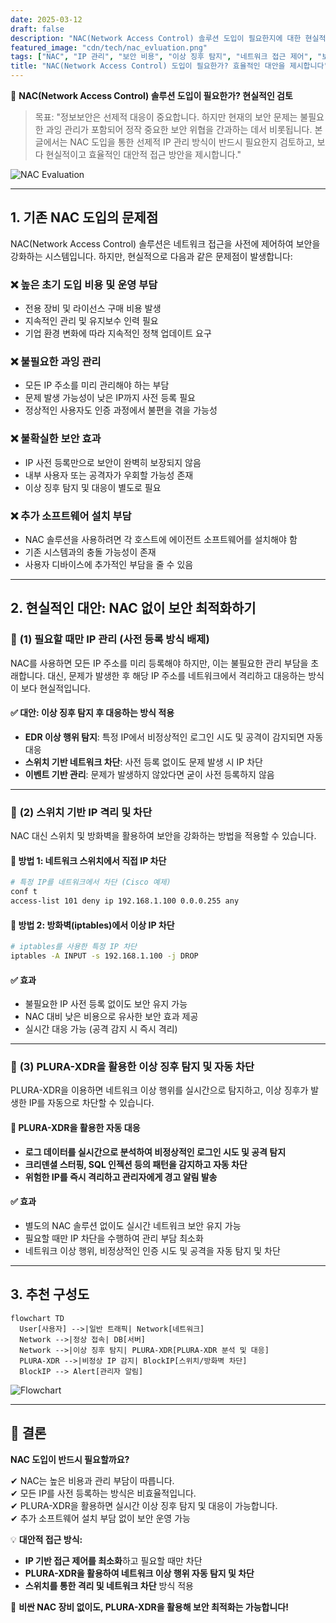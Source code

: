 ```yaml
---
date: 2025-03-12
draft: false
description: "NAC(Network Access Control) 솔루션 도입이 필요한지에 대한 현실적인 검토와 대안적 접근 방식 제안"
featured_image: "cdn/tech/nac_evluation.png"
tags: ["NAC", "IP 관리", "보안 비용", "이상 징후 탐지", "네트워크 접근 제어", "보안 최적화"]
title: "NAC(Network Access Control) 도입이 필요한가? 효율적인 대안을 제시합니다"
---
```


📖 **NAC(Network Access Control) 솔루션 도입이 필요한가? 현실적인 검토**

> 목표: "정보보안은 선제적 대응이 중요합니다. 하지만 현재의 보안 문제는 불필요한 과잉 관리가 포함되어 정작 중요한 보안 위협을 간과하는 데서 비롯됩니다. 본 글에서는 NAC 도입을 통한 선제적 IP 관리 방식이 반드시 필요한지 검토하고, 보다 현실적이고 효율적인 대안적 접근 방안을 제시합니다."

![NAC Evaluation](https://blog.plura.io/cdn/tech/nac_evluation.png)
<!--more-->

---

## 1. 기존 NAC 도입의 문제점

NAC(Network Access Control) 솔루션은 네트워크 접근을 사전에 제어하여 보안을 강화하는 시스템입니다. 하지만, 현실적으로 다음과 같은 문제점이 발생합니다:

### ❌ **높은 초기 도입 비용 및 운영 부담**
- 전용 장비 및 라이선스 구매 비용 발생
- 지속적인 관리 및 유지보수 인력 필요
- 기업 환경 변화에 따라 지속적인 정책 업데이트 요구

### ❌ **불필요한 과잉 관리**
- 모든 IP 주소를 미리 관리해야 하는 부담
- 문제 발생 가능성이 낮은 IP까지 사전 등록 필요
- 정상적인 사용자도 인증 과정에서 불편을 겪을 가능성

### ❌ **불확실한 보안 효과**
- IP 사전 등록만으로 보안이 완벽히 보장되지 않음
- 내부 사용자 또는 공격자가 우회할 가능성 존재
- 이상 징후 탐지 및 대응이 별도로 필요

### ❌ **추가 소프트웨어 설치 부담**
- NAC 솔루션을 사용하려면 각 호스트에 에이전트 소프트웨어를 설치해야 함
- 기존 시스템과의 충돌 가능성이 존재
- 사용자 디바이스에 추가적인 부담을 줄 수 있음

---

## 2. 현실적인 대안: NAC 없이 보안 최적화하기

### 📌 **(1) 필요할 때만 IP 관리 (사전 등록 방식 배제)**
NAC를 사용하면 모든 IP 주소를 미리 등록해야 하지만, 이는 불필요한 관리 부담을 초래합니다. 대신, 문제가 발생한 후 해당 IP 주소를 네트워크에서 격리하고 대응하는 방식이 보다 현실적입니다.

#### ✅ **대안: 이상 징후 탐지 후 대응하는 방식 적용**
- **EDR 이상 행위 탐지**: 특정 IP에서 비정상적인 로그인 시도 및 공격이 감지되면 자동 대응
- **스위치 기반 네트워크 차단**: 사전 등록 없이도 문제 발생 시 IP 차단
- **이벤트 기반 관리**: 문제가 발생하지 않았다면 굳이 사전 등록하지 않음

---

### 📌 **(2) 스위치 기반 IP 격리 및 차단**
NAC 대신 스위치 및 방화벽을 활용하여 보안을 강화하는 방법을 적용할 수 있습니다.

#### 🔹 **방법 1: 네트워크 스위치에서 직접 IP 차단**

```bash
# 특정 IP를 네트워크에서 차단 (Cisco 예제)
conf t
access-list 101 deny ip 192.168.1.100 0.0.0.255 any
```

#### 🔹 **방법 2: 방화벽(iptables)에서 이상 IP 차단**

```bash
# iptables를 사용한 특정 IP 차단
iptables -A INPUT -s 192.168.1.100 -j DROP
```

#### ✅ **효과**
- 불필요한 IP 사전 등록 없이도 보안 유지 가능
- NAC 대비 낮은 비용으로 유사한 보안 효과 제공
- 실시간 대응 가능 (공격 감지 시 즉시 격리)

---

### 📌 **(3) PLURA-XDR을 활용한 이상 징후 탐지 및 자동 차단**
PLURA-XDR을 이용하면 네트워크 이상 행위를 실시간으로 탐지하고, 이상 징후가 발생한 IP를 자동으로 차단할 수 있습니다.

#### 🔹 **PLURA-XDR을 활용한 자동 대응**
- **로그 데이터를 실시간으로 분석하여 비정상적인 로그인 시도 및 공격 탐지**
- **크리덴셜 스터핑, SQL 인젝션 등의 패턴을 감지하고 자동 차단**
- **위험한 IP를 즉시 격리하고 관리자에게 경고 알림 발송**

#### ✅ **효과**
- 별도의 NAC 솔루션 없이도 실시간 네트워크 보안 유지 가능
- 필요할 때만 IP 차단을 수행하여 관리 부담 최소화
- 네트워크 이상 행위, 비정상적인 인증 시도 및 공격을 자동 탐지 및 차단

---

## 3. 추천 구성도

```mermaid
flowchart TD
  User[사용자] -->|일반 트래픽| Network[네트워크]
  Network -->|정상 접속| DB[서버]
  Network -->|이상 징후 탐지| PLURA-XDR[PLURA-XDR 분석 및 대응]
  PLURA-XDR -->|비정상 IP 감지| BlockIP[스위치/방화벽 차단]
  BlockIP --> Alert[관리자 알림]
```

![Flowchart](https://blog.plura.io/cdn/tech/nac_evluation-2.png)

---

## 📌 결론

**NAC 도입이 반드시 필요할까요?**

✔ NAC는 높은 비용과 관리 부담이 따릅니다.   
✔ 모든 IP를 사전 등록하는 방식은 비효율적입니다.   
✔ PLURA-XDR을 활용하면 실시간 이상 징후 탐지 및 대응이 가능합니다.   
✔ 추가 소프트웨어 설치 부담 없이 보안 운영 가능  

💡 **대안적 접근 방식:**
- **IP 기반 접근 제어를 최소화**하고 필요할 때만 차단
- **PLURA-XDR을 활용하여 네트워크 이상 행위 자동 탐지 및 차단**
- **스위치를 통한 격리 및 네트워크 차단** 방식 적용

🚀 **비싼 NAC 장비 없이도, PLURA-XDR을 활용해 보안 최적화는 가능합니다!**
